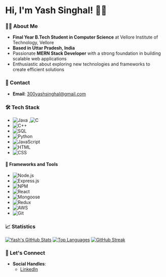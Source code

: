 <!--
**YashSinghal1512/YashSinghal1512** is a ✨ _special_ ✨ repository because its `README.md` (this file) appears on your GitHub profile.

Here are some ideas to get you started:

- 🔭 I’m currently working on ...
- 🌱 I’m currently learning ...
- 👯 I’m looking to collaborate on ...
- 🤔 I’m looking for help with ...
- 💬 Ask me about ...
- 📫 How to reach me: ...
- 😄 Pronouns: ...
- ⚡ Fun fact: ...
-->
# Hi, I'm Yash Singhal! 🙋‍♂️

### 👨‍🎓 About Me
- **Final Year B.Tech Student in Computer Science** at Vellore Institute of Technology, Vellore
- **Based in Uttar Pradesh, India**
- Passionate **MERN Stack Developer** with a strong foundation in building scalable web applications
- Enthusiastic about exploring new technologies and frameworks to create efficient solutions

### 📧 Contact
- **Email**: [300yashsinghal@gmail.com](mailto:300yashsinghal@gmail.com)

### 🛠️ Tech Stack

- ![Java](https://img.shields.io/badge/-Java-red?logo=java&logoColor=white) ,![C](https://img.shields.io/badge/-C-A8B9CC?logo=c&logoColor=white)
- ![C++](https://img.shields.io/badge/-C++-00599C?logo=c%2B%2B&logoColor=white)
- ![SQL](https://img.shields.io/badge/-SQL-003B57?logo=database&logoColor=white)
- ![Python](https://img.shields.io/badge/-Python-blue?logo=python&logoColor=white)
- ![JavaScript](https://img.shields.io/badge/-JavaScript-yellow?logo=javascript&logoColor=white)
- ![HTML](https://img.shields.io/badge/-HTML-E34F26?logo=html5&logoColor=white)
- ![CSS](https://img.shields.io/badge/-CSS-1572B6?logo=css3&logoColor=white)

#### 🔧 Frameworks and Tools
- ![Node.js](https://img.shields.io/badge/-Node.js-green?logo=node.js&logoColor=white)
- ![Express.js](https://img.shields.io/badge/-Express.js-000000?logo=express&logoColor=white)
- ![NPM](https://img.shields.io/badge/-NPM-red?logo=npm&logoColor=white)
- ![React](https://img.shields.io/badge/-React-61DAFB?logo=react&logoColor=black)
- ![Mongoose](https://img.shields.io/badge/-Mongoose-880000?logo=mongoose&logoColor=white)
- ![Redux](https://img.shields.io/badge/-Redux-764ABC?logo=redux&logoColor=white)
- ![AWS](https://img.shields.io/badge/-AWS-232F3E?logo=amazon-aws&logoColor=white)
- ![Git](https://img.shields.io/badge/-Git-F05032?logo=git&logoColor=white)

### 📈 Statistics
 [![Yash's GitHub Stats](https://github-readme-stats.vercel.app/api?username=YashSinghal1512&show_icons=true&theme=radical)](https://github.com/YashSinghal1512)
   [![Top Languages](https://github-readme-stats.vercel.app/api/top-langs/?username=YashSinghal1512&layout=compact&theme=radical)](https://github.com/YashSinghal1512)
   [![GitHub Streak](https://streak-stats.demolab.com/?user=YashSinghal1512&theme=radical)](https://github.com/YashSinghal1512)

### 🤝 Let's Connect
- **Social Handles**:
  - [LinkedIn](https://www.linkedin.com/in/yash-singhal-a8834a25a/)
